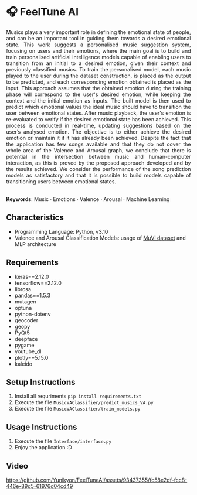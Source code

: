 # 🎧 FeelTune AI 

<div align="justify"> 
Musics plays a very important role in defining the emotional state of people, and can be an important tool in guiding them towards a desired emotional state. This work suggests a personalised music suggestion system, focusing on users and their emotions, where the main goal is to build and train personalised artificial intelligence models capable of enabling users to transition from an initial to a desired emotion, given their context and previously classified musics. To train the personalised model, each music played to the user during the dataset construction, is placed as the output to be predicted, and each corresponding emotion obtained is placed as the input. This approach assumes that the obtained emotion during the training phase will correspond to the user's desired emotion, while keeping the context and the initial emotion as inputs. The built model is then used to predict which emotional values the ideal music should have to transition the user between emotional states. After music playback, the user's emotion is re-evaluated to verify if the desired emotional state has been achieved. This process is conducted in real-time, updating suggestions based on the user’s analysed emotion. The objective is to either achieve the desired emotion or maintain it if it has already been achieved.
Despite the fact that the application has few songs available and that they do not cover the whole area of the Valence and Arousal graph, we conclude that there is potential in the intersection between music and human-computer interaction, as this is proved by the proposed approach developed and by the results achieved. We consider the performance of the song prediction models as satisfactory and that it is possible to build models capable of transitioning users between emotional states. 
</div>
<br>

**Keywords**: Music · Emotions · Valence · Arousal · Machine Learning

## Characteristics

- Programming Language: Python, v3.10
- Valence and Arousal Classification Models: usage of [MuVi dataset](https://github.com/AMAAI-Lab/MuVi) and MLP architecture

## Requirements

- keras==2.12.0
- tensorflow==2.12.0
- librosa
- pandas==1.5.3
- mutagen
- optuna
- python-dotenv
- geocoder
- geopy
- PyQt5
- deepface
- pygame
- youtube_dl
- plotly==5.15.0
- kaleido

## Setup Instructions

1. Install all requriments ```pip install requirements.txt```
2. Execute the file ```MusicVAClassifier/predict_musics_VA.py```
3. Execute the file ```MusicVAClassifier/train_models.py```

## Usage Instructions
1. Execute the file ```Interface/interface.py```
2. Enjoy the application :D

## Video

https://github.com/Yunikyon/FeelTuneAI/assets/93437355/fc58e2df-fcc8-446e-89d5-61976d04cd49

